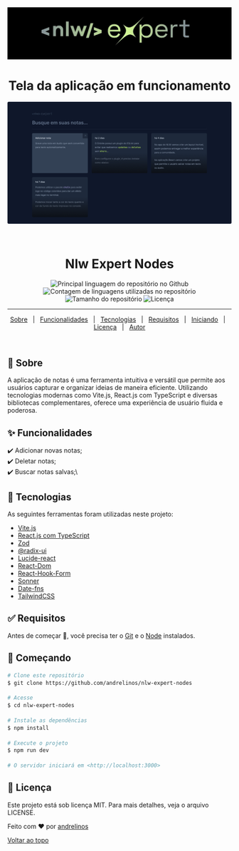 <div align="center" id="top">
  <img src="./.github/cover-nlw-expert.jpg" alt="Nlw Expert Nodes" />
  <h1>Tela da aplicação em funcionamento</h1>
  <img src="./.github/screen.png" alt="Nlw Expert Nodes" />

  &#xa0;

</div>

<h1 align="center">Nlw Expert Nodes</h1>

<p align="center">
  <img alt="Principal linguagem do repositório no Github" src="https://img.shields.io/github/languages/top/andrelinos/nlw-expert-nodes?color=56BEB8">

  <img alt="Contagem de linguagens utilizadas no repositório" src="https://img.shields.io/github/languages/count/andrelinos/nlw-expert-nodes?color=56BEB8">

  <img alt="Tamanho do repositório" src="https://img.shields.io/github/repo-size/andrelinos/nlw-expert-nodes?color=56BEB8">

  <img alt="Licença" src="https://img.shields.io/github/license/andrelinos/nlw-expert-nodes?color=56BEB8">

</p>

<hr>

<p align="center">
  <a href="#dart-sobre">Sobre</a> &#xa0; | &#xa0;
  <a href="#sparkles-funcionalidades">Funcionalidades</a> &#xa0; | &#xa0;
  <a href="#rocket-tecnologias">Tecnologias</a> &#xa0; | &#xa0;
  <a href="#white_check_mark-requisitos">Requisitos</a> &#xa0; | &#xa0;
  <a href="#checkered_flag-iniciando">Iniciando</a> &#xa0; | &#xa0;
  <a href="#memo-licença">Licença</a> &#xa0; | &#xa0;
  <a href="https://github.com/andrelinos" target="_blank">Autor</a>
</p>

<br>

## :dart: Sobre ##

A aplicação de notas é uma ferramenta intuitiva e versátil que permite aos usuários capturar e organizar ideias de maneira eficiente. Utilizando tecnologias modernas como Vite.js, React.js com TypeScript e diversas bibliotecas complementares, oferece uma experiência de usuário fluida e poderosa.

## :sparkles: Funcionalidades ##

:heavy_check_mark: Adicionar novas notas;\
:heavy_check_mark: Deletar notas;\
:heavy_check_mark: Buscar notas salvas;\
<!-- :heavy_check_mark: Editar notas; -->

## :rocket: Tecnologias ##

As seguintes ferramentas foram utilizadas neste projeto:

- [Vite.js](https://vitejs.dev/)
- [React.js com TypeScript](https://pt-br.reactjs.org/)
- [Zod](https://github.com/colinhacks/zod)
- [@radix-ui](https://radix-ui.com/)
- [Lucide-react](https://github.com/lucide-icons/lucide)
- [React-Dom](https://reactjs.org/docs/react-dom.html)
- [React-Hook-Form](https://react-hook-form.com/)
- [Sonner](https://github.com/lukeed/sonner)
- [Date-fns](https://date-fns.org/)
- [TailwindCSS](https://tailwindcss.com/)

## :white_check_mark: Requisitos ##

Antes de começar :checkered_flag:, você precisa ter o [Git](https://git-scm.com) e o [Node](https://nodejs.org/en/) instalados.

## :checkered_flag: Começando ##

```bash
# Clone este repositório
$ git clone https://github.com/andrelinos/nlw-expert-nodes

# Acesse
$ cd nlw-expert-nodes

# Instale as dependências
$ npm install

# Execute o projeto
$ npm run dev

# O servidor iniciará em <http://localhost:3000>
```

## :memo: Licença ##

Este projeto está sob licença MIT. Para mais detalhes, veja o arquivo LICENSE.

Feito com :heart: por <a href="https://github.com/andrelinos" target="_blank">andrelinos</a>

<a href="#top">Voltar ao topo</a>
